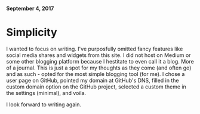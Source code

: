 #### September 4, 2017

# Simplicity

I wanted to focus on writing. I've purposfully omitted fancy features like social media shares and widgets from this site. I did not host on Medium or some other blogging platform because I hestitate to even call it a blog. More of a journal. This is just a spot for my thoughts as they come (and often go) and as such - opted for the most simple blogging tool (for me). I chose a user page on GitHub, pointed my domain at GitHub's DNS, filled in the custom domain option on the GitHub project, selected a custom theme in the settings (minimal), and voila.

I look forward to writing again.


